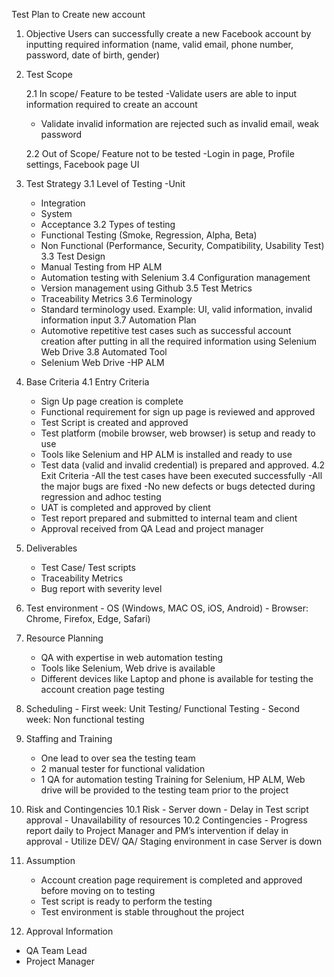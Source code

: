 Test Plan to Create new account
1.	Objective
	Users can successfully create a new Facebook account by inputting required information (name, valid email, phone number, password, date of birth, gender) 

2.	Test Scope 

	2.1 In scope/ Feature to be tested
	-Validate users are able to input information required to create an account
	- Validate invalid information are rejected such as invalid email, weak password

	2.2 Out of Scope/ Feature not to be tested
	-Login in page, Profile settings, Facebook page UI

3.	Test Strategy
	3.1 Level of Testing
	-Unit
	- Integration
	- System
	- Acceptance
	3.2 Types of testing
	- Functional Testing (Smoke,  Regression, Alpha, Beta)
	- Non Functional (Performance, Security, Compatibility, Usability Test)
	3.3 Test Design
	- Manual Testing from HP ALM
	- Automation testing with Selenium
	3.4 Configuration management
	- Version management using Github
	3.5 Test Metrics
	- Traceability Metrics
	3.6 Terminology
	- Standard terminology used. Example: UI, valid information, invalid information input
	3.7 Automation Plan
	- Automotive repetitive test cases such as successful account creation after putting in all the required information using Selenium Web Drive
	3.8 Automated Tool
	- Selenium Web Drive
	-HP ALM


4.	Base Criteria 
	4.1 Entry Criteria
	- Sign Up page creation is complete
	- Functional requirement for sign up page is reviewed and approved
	- Test Script is created and approved
	- Test platform (mobile browser, web browser)  is setup and ready to use
	- Tools like Selenium and HP ALM is installed and ready to use
	- Test data (valid and invalid credential) is prepared and approved.
	4.2 Exit Criteria
	-All the test cases have been executed successfully
	-All the major bugs are fixed 
	-No new defects or bugs detected during regression and adhoc testing
	- UAT is completed and approved by client
	- Test report prepared and submitted to internal team and client
	- Approval received from QA Lead and project manager

5.	Deliverables
	- Test Case/ Test scripts
	- Traceability Metrics
	- Bug report with severity level
6.	 Test environment
   	-  OS (Windows, MAC OS, iOS, Android)
	- Browser: Chrome, Firefox, Edge, Safari)
7.	Resource Planning 
	-	QA with expertise in web automation testing
	-	Tools like Selenium, Web drive is available
	-	Different devices like Laptop and phone is available for testing the account creation page testing
8.	 Scheduling
	-	First week: Unit Testing/ Functional Testing
	-	Second week: Non functional testing 
9.	Staffing and Training
	-	One lead to over sea the testing team
	-	2 manual tester for functional validation
	-	1 QA for automation testing 
Training for Selenium, HP ALM, Web drive will be provided to the testing team prior to the project

 10.	Risk and Contingencies
	10.1 Risk 
	- Server down
	- Delay in Test script approval
	- Unavailability of resources
10.2 Contingencies
	- Progress report daily to Project Manager and PM’s intervention if delay in approval
	- Utilize DEV/ QA/ Staging  environment in case Server is down

12. Assumption
	- Account creation page  requirement is completed and approved before moving on to testing
	- Test script is ready to perform the testing 
	- Test environment is stable throughout the project

13. Approval Information
- QA Team Lead
- Project Manager
